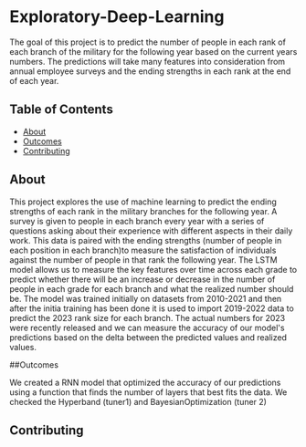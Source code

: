 # Exploratory-Deep-Learning


The goal of this project is to predict the number of people in each rank of each branch of the military for the following year based on the current years numbers. The predictions will take many features into consideration from annual employee surveys and the ending strengths in each rank at the end of each year.


## Table of Contents

- [About](#about)
- [Outcomes](#outcomes)
- [Contributing](#contributing)

## About

This project explores the use of machine learning to predict the ending strengths of each rank in the military branches for the following year. A survey is given to people in each branch every year with a series of questions asking about their experience with different aspects in their daily work. This data is paired with the ending strengths (number of people in each position in each branch)to measure the satisfaction of individuals against the number of people in that rank the following year.
The LSTM model allows us to measure the key features over time across each grade to predict whether there will be an increase or decrease in the number of people in each grade for each branch and what the realized number should be. The model was trained initially on datasets from 2010-2021 and then after the initia training has been done it is used to import 2019-2022 data to predict the 2023 rank size for each branch. The actual numbers for 2023 were recently released and we can measure the accuracy of our model's predictions based on the delta between the predicted values and realized values. 


##Outcomes

We created a RNN model that optimized the accuracy of our predictions using a function that finds the number of layers that best fits the data. We checked the Hyperband (tuner1) and BayesianOptimization (tuner 2)


## Contributing

